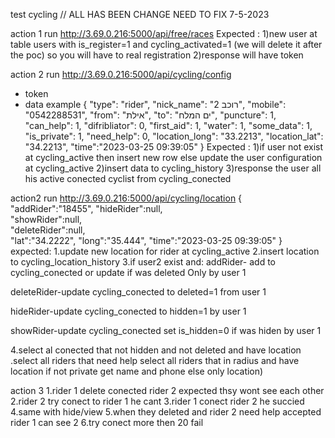 test cycling // ALL HAS BEEN CHANGE        NEED TO FIX   7-5-2023

action 1
run   http://3.69.0.216:5000/api/free/races 
Expected :
1)new user at table users with  is_register=1 and cycling_activated=1   (we will delete it after the poc) so you will have to real registration
2)response will have token


action 2
run  http://3.69.0.216:5000/api/cycling/config
+ token
+ data example
   {
        "type": "rider", 
        "nick_name": "רוכב 2",
        "mobile": "0542288531",
        "from": "אילת",
        "to": "ים המלח",
        "puncture": 1,
        "can_help": 1,
        "difribliator": 0,
        "first_aid": 1,
        "water": 1,
        "some_data": 1,
        "is_private": 1,
        "need_help": 0,
        "location_long": "33.2213",
        "location_lat": "34.2213",
        "time":"2023-03-25 09:39:05"
       }
Expected :
1)if user not exist at cycling_active then insert new row
else update the user configuration at cycling_active
2)insert data to cycling_history
3)response the user all his active conected cyclist from cycling_conected




action2
run http://3.69.0.216:5000/api/cycling/location
 { "addRider":"18455",
  "hideRider":null,   
   "showRider":null,    
  "deleteRider":null,   
   "lat":"34.2222",
	"long":"35.444",
   "time":"2023-03-25 09:39:05"
}
expected:
1.update new location for rider at cycling_active 
2.insert location to cycling_location_history
3.if user2 exist and:
addRider- add to cycling_conected  or update if was deleted Only by user 1

deleteRider-update cycling_conected  to deleted=1 from user 1

hideRider-update cycling_conected  to hidden=1 by user 1

showRider-update cycling_conected set is_hidden=0 if was hiden by user 1

4.select al conected that not hidden and not deleted and have location
.select all riders that need help 
select all riders that in radius  and have location  if not private get name and phone else only location)


action 3
1.rider 1 delete conected rider 2
expected thsy wont see each other
2.rider 2 try conect to rider 1
he cant
3.rider 1 conect rider  2
he succied
4.same with hide/view
5.when they deleted  and rider 2 need help
accepted  rider 1 can see 2
6.try conect more then 20
fail


